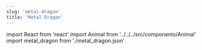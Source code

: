 ```yaml
---
slug: 'metal-dragon'
title: 'Metal Dragon'
---
```


import React from 'react'
import Animal from '../../../src/components/Animal'
import metal_dragon from './metal_dragon.json'

<Animal data={metal_dragon} />
